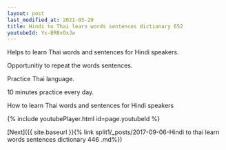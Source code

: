```yaml
---
layout: post
last_modified_at: 2021-03-29
title: Hindi to Thai learn words sentences dictionary 652 
youtubeId: Yx-BRBvOxJw
---
```

 
 
Helps to learn Thai words and sentences for Hindi speakers.

Opportunitiy to repeat the words sentences. 

Practice Thai language. 
 
10 minutes practice every day. 
 
How to learn Thai words and sentences for Hindi speakers 
 
{% include youtubePlayer.html id=page.youtubeId %}
 
 
[Next]({{ site.baseurl }}{% link  split1/_posts/2017-09-06-Hindi to thai learn words sentences dictionary 446 .md%})
 
